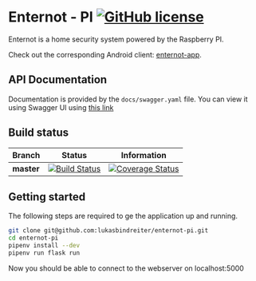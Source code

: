 # Enternot - PI [![GitHub license](http://img.shields.io/badge/license-MIT-blue.svg?style=flat-square)](https://github.com/lukasbindreiter/enternot-pi/blob/master/LICENSE)

Enternot is a home security system powered by the Raspberry PI.

Check out the corresponding Android client: [enternot-app](https://github.com/Shynixn/enternot-app).

## API Documentation
Documentation is provided by the `docs/swagger.yaml` file. You can view it using Swagger UI using [this link](http://petstore.swagger.io?url=https://raw.githubusercontent.com/lukasbindreiter/enternot-pi/master/docs/swagger.yaml)

## Build status

| Branch        | Status        | Information |
| ------------- | --------------| ------- |
| **master**        | [![Build Status](https://img.shields.io/travis/lukasbindreiter/enternot-pi/master.svg?style=flat-square)](https://travis-ci.org/lukasbindreiter/enternot-pi) | [![Coverage Status](https://img.shields.io/coveralls/lukasbindreiter/enternot-pi/master.svg?style=flat-square)](https://coveralls.io/github/lukasbindreiter/enternot-pi?branch=master) |

## Getting started
The following steps are required to ge the application up and running.
```bash
git clone git@github.com:lukasbindreiter/enternot-pi.git
cd enternot-pi
pipenv install --dev
pipenv run flask run
```

Now you should be able to connect to the webserver on localhost:5000

